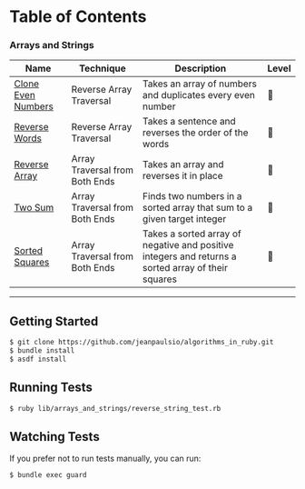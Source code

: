 # Table of Contents

### Arrays and Strings

<table>
  <thead>
    <tr>
      <th>Name</th>
      <th>Technique</th>
      <th>Description</th>
      <th>Level</th>
    </tr>
  </thead>
  <tbody>
    <tr>
      <td><a href="./lib/arrays_and_strings/clone_even_numbers.rb">Clone Even Numbers</a></td>
      <td>Reverse Array Traversal</td>
      <td>Takes an array of numbers and duplicates every even number</td>
      <td>🌟</td>
    </tr>
    <tr>
      <td><a href="./lib/arrays_and_strings/reverse_words.rb">Reverse Words</a></td>
      <td>Reverse Array Traversal</td>
      <td>Takes a sentence and reverses the order of the words</td>
      <td>🌟</td>
    </tr>
    <tr>
      <td><a href="./lib/arrays_and_strings/reverse_array.rb">Reverse Array</a></td>
      <td>Array Traversal from Both Ends</td>
      <td>Takes an array and reverses it in place</td>
      <td>🌟</td>
    </tr>
    <tr>
      <td><a href="./lib/arrays_and_strings/two_sum.rb">Two Sum</a></td>
      <td>Array Traversal from Both Ends</td>
      <td>Finds two numbers in a sorted array that sum to a given target integer</td>
      <td>🌟</td>
    </tr>
    <tr>
      <td><a href="./lib/arrays_and_strings/sorted_squares.rb">Sorted Squares</a></td>
      <td>Array Traversal from Both Ends</td>
      <td>Takes a sorted array of negative and positive integers and returns a sorted array of their squares</td>
      <td>🌟</td>
    </tr>
  </tbody>
</table>

---

## Getting Started

```bash
$ git clone https://github.com/jeanpaulsio/algorithms_in_ruby.git
$ bundle install
$ asdf install
```

## Running Tests

```bash
$ ruby lib/arrays_and_strings/reverse_string_test.rb
```

## Watching Tests

If you prefer not to run tests manually, you can run:

```
$ bundle exec guard
```
